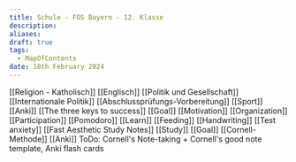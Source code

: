 ```yaml
---
title: Schule - FOS Bayern - 12. Klasse
description: 
aliases: 
draft: true
tags:
  - MapOfContents
date: 18th February 2024
---
```

[[Religion - Katholisch]]
[[Englisch]]
[[Politik und Gesellschaft]]
[[Internationale Politik]]
[[Abschlussprüfungs-Vorbereitung]]
[[Sport]]
[[Anki]]
[[The three keys to success]]
[[Goal]]
[[Motivation]]
[[Organization]]
[[Participation]]
[[Pomodoro]]
[[Learn]]
[[Feeding]]
[[Handwriting]]
[[Test anxiety]]
[[Fast Aesthetic Study Notes]]
[[Study]]
[[Goal]]
[[Cornell-Methode]]
[[Anki]]
ToDo: Cornell's Note-taking + Cornell's good note template, Anki flash cards